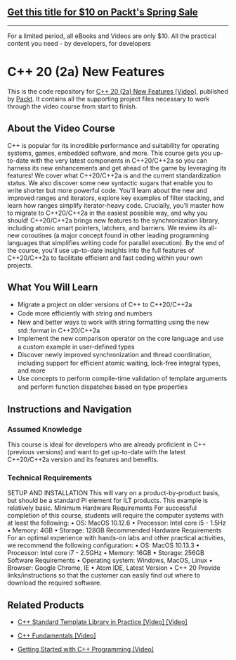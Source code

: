 ## [Get this title for $10 on Packt's Spring Sale](https://www.packt.com/V15603?utm_source=github&utm_medium=packt-github-repo&utm_campaign=spring_10_dollar_2022)
-----
For a limited period, all eBooks and Videos are only $10. All the practical content you need \- by developers, for developers

# C++ 20 (2a) New Features
This is the code repository for [C++ 20 (2a) New Features [Video]](https://github.com/PacktPublishing/C-20-2a-New-Features), published by [Packt](https://www.packtpub.com/?utm_source=github). It contains all the supporting project files necessary to work through the video course from start to finish.
## About the Video Course
C++ is popular for its incredible performance and suitability for operating systems, games, embedded software, and more. This course gets you up-to-date with the very latest components in C++20/C++2a so you can harness its new enhancements and get ahead of the game by leveraging its features!
We cover what C++20/C++2a is and the current standardization status. We also discover some new syntactic sugars that enable you to write shorter but more powerful code. You'll learn about the new and improved ranges and iterators, explore key examples of filter stacking, and learn how ranges simplify iterator-heavy code. Crucially, you'll master how to migrate to C++20/C++2a in the easiest possible way, and why you should!
C++20/C++2a brings new features to the synchronization library, including atomic smart pointers, latchers, and barriers. We review its all-new coroutines (a major concept found in other leading programming languages that simplifies writing code for parallel execution).
By the end of the course, you'll use up-to-date insights into the full features of C++20/C++2a to facilitate efficient and fast coding within your own projects.

<H2>What You Will Learn</H2>
<DIV class=book-info-will-learn-text>
<UL>
<LI><SPAN style="LINE-HEIGHT: 20px; BACKGROUND-COLOR: transparent">Migrate a project on older versions of C++ to C++20/C++2a</SPAN> 
<LI><SPAN style="LINE-HEIGHT: 20px; BACKGROUND-COLOR: transparent">Code more efficiently with string and numbers</SPAN> 
<LI><SPAN style="LINE-HEIGHT: 20px; BACKGROUND-COLOR: transparent">New and better ways to work with string formatting using the new std::format in C++20/C++2a</SPAN> 
<LI><SPAN style="LINE-HEIGHT: 20px; BACKGROUND-COLOR: transparent">Implement the new comparison operator on the core language and use a custom example in user-defined types</SPAN> 
<LI><SPAN style="LINE-HEIGHT: 20px; BACKGROUND-COLOR: transparent">Discover newly improved synchronization and thread coordination, including support for efficient atomic waiting, lock-free integral types, and more</SPAN> 
<LI><SPAN style="LINE-HEIGHT: 20px; BACKGROUND-COLOR: transparent">Use concepts to perform compile-time validation of template arguments and perform function dispatches based on type properties</SPAN> </LI></UL></DIV>

## Instructions and Navigation
### Assumed Knowledge
This course is ideal for developers who are already proficient in C++ (previous versions) and want to get up-to-date with the latest C++20/C++2a version and its features and benefits.
### Technical Requirements
SETUP AND INSTALLATION
This will vary on a product-by-product basis, but should be a standard PI element for ILT products. This example is relatively basic.
Minimum Hardware Requirements
For successful completion of this course, students will require the computer systems with at least the following:
•	OS: MacOS 10.12.6
•	Processor: Intel core i5 - 1.5Hz
•	Memory: 4GB
•	Storage: 128GB
Recommended Hardware Requirements
For an optimal experience with hands-on labs and other practical activities, we recommend the following configuration:
•	OS: MacOS 10.13.3
•	Processor: Intel core i7 - 2.5GHz
•	Memory: 16GB
•	Storage: 256GB
Software Requirements
•	Operating system: Windows, MacOS, Linux
•	Browser: Google Chrome, IE
•	Atom IDE, Latest Version
•	C++ 20
Provide links/instructions so that the customer can easily find out where to download the required software.


## Related Products
* [C++ Standard Template Library in Practice [Video] [Video]](https://www.packtpub.com/programming/c-standard-template-library-in-practice-video)

* [C++ Fundamentals [Video]](https://www.packtpub.com/web-development/c-fundamentals)

* [Getting Started with C++ Programming [Video]](https://www.packtpub.com/application-development/getting-started-c-programming-video)
